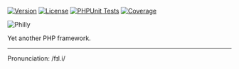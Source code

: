 [![Version](https://poser.pugx.org/ricardoboss/philly/version)](https://packagist.org/packages/ricardoboss/philly)
[![License](https://poser.pugx.org/ricardoboss/philly/license)](https://packagist.org/packages/ricardoboss/philly)
[![PHPUnit Tests](https://github.com/ricardoboss/Philly/workflows/PHPUnit%20Tests/badge.svg)](https://github.com/ricardoboss/Philly/actions)
[![Coverage](https://shepherd.dev/github/ricardoboss/philly/coverage.svg)](https://shepherd.dev/github/ricardoboss/philly)

![Philly](https://raw.githubusercontent.com/ricardoboss/Philly/master/docs/logo.svg)

Yet another PHP framework.

---

Pronunciation: /fɪl.i/
